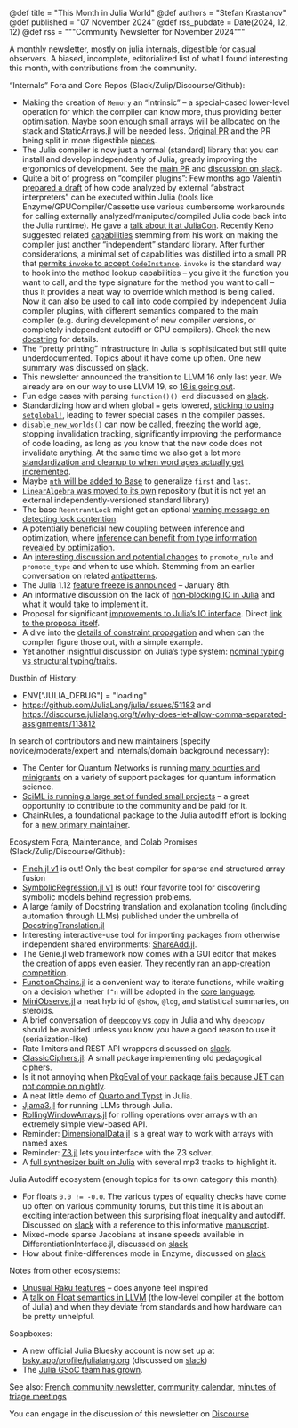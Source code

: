 @def title = "This Month in Julia World"
@def authors = "Stefan Krastanov"
@def published = "07 November 2024"
@def rss_pubdate = Date(2024, 12, 12)
@def rss = """Community Newsletter for November 2024"""

A monthly newsletter, mostly on julia internals, digestible for casual observers. A biased, incomplete, editorialized list of what I found interesting this month, with contributions from the community.

“Internals” Fora and Core Repos (Slack/Zulip/Discourse/Github):

* Making the creation of `Memory` an “intrinsic” – a special-cased lower-level operation for which the compiler can know more, thus providing better optimisation. Maybe soon enough small arrays will be allocated on the stack and StaticArrays.jl will be needed less. [Original PR](https://github.com/JuliaLang/julia/pull/55913) and the PR being split in more digestible [pieces](https://github.com/JuliaLang/julia/pull/56803).
* The Julia compiler is now just a normal (standard) library that you can install and develop independently of Julia, greatly improving the ergonomics of development. See the [main PR](https://github.com/JuliaLang/julia/pull/56409) and [discussion on slack](https://julialang.slack.com/archives/C6FGJ8REC/p1732091428049159).
* Quite a bit of progress on “compiler plugins”: Few months ago Valentin [prepared a draft](https://github.com/JuliaLang/julia/pull/52964) of how code analyzed by external “abstract interpreters” can be executed within Julia (tools like Enzyme/GPUCompiler/Cassette use various cumbersome workarounds for calling externally analyzed/maniputed/compiled Julia code back into the Julia runtime). He gave a [talk about it at JuliaCon](https://www.youtube.com/watch?v=3fmwk_Wo788). Recently Keno suggested related [capabilities](https://github.com/JuliaLang/julia/pull/56650) stemming from his work on making the compiler just another “independent” standard library. After further considerations, a minimal set of capabilities was distilled into a small PR that [permits `invoke` to accept `CodeInstance`](https://github.com/JuliaLang/julia/pull/56660). `invoke` is the standard way to hook into the method lookup capabilities – you give it the function you want to call, and the type signature for the method you want to call – thus it provides a neat way to override which method is being called. Now it can also be used to call into code compiled by independent Julia compiler plugins, with different semantics compared to the main compiler (e.g. during development of new compiler versions, or completely independent autodiff or GPU compilers). Check the new [docstring](https://github.com/JuliaLang/julia/pull/56660/files#diff-bd17e5243312bddd9795c6500a97b05f40d016c7b8afa33a3505b6beb6ab0adcR2060) for details.
* The “pretty printing” infrastructure in Julia is sophisticated but still quite underdocumented. Topics about it have come up often. One new summary was discussed on [slack](https://julialang.slack.com/archives/C67910KEH/p1732871510105549).
* This newsletter announced the transition to LLVM 16 only last year. We already are on our way to use LLVM 19, so [16 is going out](https://github.com/JuliaLang/julia/pull/56751).
* Fun edge cases with parsing `function()() end` discussed on [slack](https://julialang.slack.com/archives/C67910KEH/p1732783146467099).
* Standardizing how and when global `=` gets lowered, [sticking to using `setglobal!`](https://github.com/JuliaLang/julia/pull/56713), leading to fewer special cases in the compiler passes.
* [`disable_new_worlds()`](https://github.com/JuliaLang/julia/pull/56639) can now be called, freezing the world age, stopping invalidation tracking, significantly improving the performance of code loading, as long as you know that the new code does not invalidate anything. At the same time we also got a lot more [standardization and cleanup to when word ages actually get incremented](https://github.com/JuliaLang/julia/pull/56509).
* Maybe [`nth` will be added to Base](https://github.com/JuliaLang/julia/pull/56580) to generalize `first` and `last`.
* [`LinearAlgebra` was moved to its own](https://github.com/JuliaLang/julia/pull/56637) repository (but it is not yet an external independently-versioned standard library)
* The base `ReentrantLock` might get an optional [warning message on detecting lock contention](https://github.com/JuliaLang/julia/pull/56744).
* A potentially beneficial new coupling between inference and optimization, where [inference can benefit from type information revealed by optimization](https://github.com/JuliaLang/julia/pull/56687).
* An [interesting discussion and potential changes](https://github.com/JuliaLang/julia/pull/56779) to `promote_rule` and `promote_type` and when to use which. Stemming from an earlier conversation on related [antipatterns](https://github.com/JuliaLang/julia/issues/54138).
* The Julia 1.12 [feature freeze is announced](https://discourse.julialang.org/t/julia-1-12-feature-freeze-wednesday-january-8-2025/122902) – January 8th.
* An informative discussion on the lack of [non-blocking IO in Julia](https://discourse.julialang.org/t/non-blocking-network-io/123344) and what it would take to implement it.
* Proposal for significant [improvements to Julia’s IO interface](https://discourse.julialang.org/t/upcoming-video-call-improving-base-io/123171). Direct [link to the proposal itself](https://hackmd.io/@jakobnissen/SksGljkfkl).
* A dive into the [details of constraint propagation](https://discourse.julialang.org/t/why-the-compiler-cant-optimize-this-simple-code/122504) and when can the compiler figure those out, with a simple example.
* Yet another insightful discussion on Julia’s type system: [nominal typing vs structural typing/traits](https://discourse.julialang.org/t/why-did-julia-choose-nominal-typing-over-structural-typing-traits/122517).

Dustbin of History:

* ENV["JULIA_DEBUG"] = "loading"
* https://github.com/JuliaLang/julia/issues/51183 and https://discourse.julialang.org/t/why-does-let-allow-comma-separated-assignments/113812

In search of contributors and new maintainers (specify novice/moderate/expert and internals/domain background necessary):

* The Center for Quantum Networks is running [many bounties and minigrants](https://github.com/QuantumSavory/.github/blob/main/BUG_BOUNTIES.md) on a variety of support packages for quantum information science.
* [SciML is running a large set of funded small projects](https://sciml.ai/small_grants/) – a great opportunity to contribute to the community and be paid for it.
* ChainRules, a foundational package to the Julia autodiff effort is looking for a [new primary maintainer](https://discourse.julialang.org/t/chainrules-project-looking-for-a-new-primary-maintainer/115636).

Ecosystem Fora, Maintenance, and Colab Promises (Slack/Zulip/Discourse/Github):

* [Finch.jl v1](https://discourse.julialang.org/t/ann-finch-jl-sparse-and-structured-array-fusion/123178) is out! Only the best compiler for sparse and structured array fusion
* [SymbolicRegression.jl v1](https://discourse.julialang.org/t/ann-symbolicregression-jl-1-0-0-distributed-high-performance-symbolic-regression-in-julia/122791) is out! Your favorite tool for discovering symbolic models behind regression problems.
* A large family of Docstring translation and explanation tooling (including automation through LLMs) published under the umbrella of [DocstringTranslation.jl](https://discourse.julialang.org/t/docstringtranslation-jl-translate-docstrings-in-julia-using-your-preferred-language/123276)
* Interesting interactive-use tool for importing packages from otherwise independent shared environments: [ShareAdd.jl](https://discourse.julialang.org/t/ann-shareadd-jl-making-easy-to-import-packages-from-multiple-environments/121261).
* The Genie.jl web framework now comes with a GUI editor that makes the creation of apps even easier. They recently ran an [app-creation competition](https://genieframework.com/blog/genie-competition-winners).
* [FunctionChains.jl](https://github.com/oschulz/FunctionChains.jl) is a convenient way to iterate functions, while waiting on a decision whether `f^n` will be adopted in the [core language](https://github.com/JuliaLang/julia/pull/39042#issuecomment-2518544572).
* [MiniObserve.jl](https://github.com/mhinsch/MiniObserve.jl) a neat hybrid of `@show`, `@log`, and statistical summaries, on steroids.
* A brief conversation of [`deepcopy` vs `copy`](https://discourse.julialang.org/t/when-should-i-define-my-own-deepcopy-and-copy-functions-for-types-if-ever/123447) in Julia and why `deepcopy` should be avoided unless you know you have a good reason to use it (serialization-like)
* Rate limiters and REST API wrappers discussed on [slack](https://julialang.slack.com/archives/C67910KEH/p1732246972422409).
* [ClassicCiphers.jl](https://discourse.julialang.org/t/classicciphers-jl-a-julia-package-for-classical-cryptography/123564): A small package implementing old pedagogical ciphers.
* Is it not annoying when [PkgEval of your package fails because JET can not compile on nightly](https://discourse.julialang.org/t/what-to-do-when-packages-fail-pkgeval-because-of-jet/123525).
* A neat little demo of [Quarto and Typst](https://discourse.julialang.org/t/quarto-typst-tdf-saves-your-eyes-from-reading-documents/123587) in Julia.
* [Jjama3.jl](https://discourse.julialang.org/t/ann-jjama3-jl-unregistered-llama3-1-and-llama3-2-text-in-julia/122641) for running LLMs through Julia.
* [RollingWindowArrays.jl](https://discourse.julialang.org/t/ann-rollingwindowarrays-jl-flexible-and-efficient-rolling-window-operations/122682) for rolling operations over arrays with an extremely simple view-based API.
* Reminder: [DimensionalData.jl](https://github.com/rafaqz/DimensionalData.jl) is a great way to work with arrays with named axes.
* Reminder: [Z3.jl](https://github.com/ahumenberger/Z3.jl) lets you interface with the Z3 solver.
* A [full synthesizer built on Julia](https://broce.xyz/posts/julia-synth-percussion) with several mp3 tracks to highlight it.

Julia Autodiff ecosystem (enough topics for its own category this month):

* For floats `0.0 != -0.0`. The various types of equality checks have come up often on various community forums, but this time it is about an exciting interaction between this surprising float inequality and autodiff. Discussed on [slack](https://julialang.slack.com/archives/C67910KEH/p1733134512456069) with a reference to this informative [manuscript](https://arxiv.org/pdf/2006.02080).
* Mixed-mode sparse Jacobians at insane speeds available in DifferentiationInterface.jl, discussed on [slack](https://julialang.slack.com/archives/C6G240ENA/p1731256638885619)
* How about finite-differences mode in Enzyme, discussed on [slack](https://julialang.slack.com/archives/C01J3R4FHB3/p1731439512764739)

Notes from other ecosystems:

* [Unusual Raku features](https://news.ycombinator.com/item?id=42120090) – does anyone feel inspired
* A [talk on Float semantics in LLVM](https://www.youtube.com/watch?v=sSNAGFXNXYU) (the low-level compiler at the bottom of Julia) and when they deviate from standards and how hardware can be pretty unhelpful.

Soapboxes:

* A new official Julia Bluesky account is now set up at [bsky.app/profile/julialang.org](https://bsky.app/profile/julialang.org) (discussed on [slack](https://julialang.slack.com/archives/C67910KEH/p1732552556407119))
* The [Julia GSoC team has grown](https://discourse.julialang.org/t/gsoc-admin-team-announcement/122754).

See also: [French community newsletter](https://pnavaro.github.io/NouvellesJulia/), [community calendar](https://julialang.org/community/#events), [minutes of triage meetings](https://hackmd.io/@LilithHafner/HJaw__uMp)

You can engage in the discussion of this newsletter on [Discourse](https://discourse.julialang.org/c/community/news/66)


